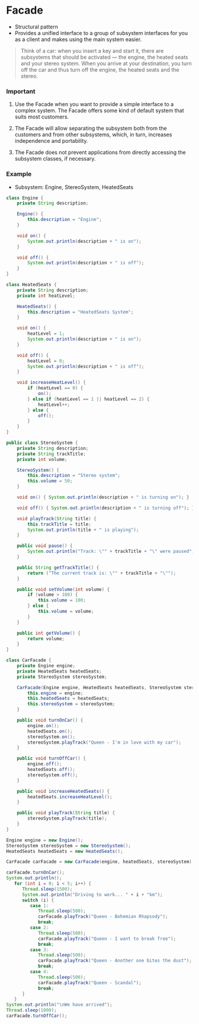# Facade

- Structural pattern
- Provides a unified interface to a group of subsystem interfaces for you as a client and makes using the main system easier.

> Think of a car: when you insert a key and start it, there are subsystems that should be activated — the engine, the heated seats and your stereo system. When you arrive at your destination, you turn off the car and thus turn off the engine, the heated seats and the stereo.

### Important

1) Use the Facade when you want to provide a simple interface to a complex system. The Facade offers some kind of default system that suits most customers.

2) The Facade will allow separating the subsystem both from the customers and from other subsystems, which, in turn, increases independence and portability.

3) The Facade does not prevent applications from directly accessing the subsystem classes, if necessary.

### Example

- Subsystem: Engine, StereoSystem, HeatedSeats

```java
class Engine {
    private String description;

    Engine() {
        this.description = "Engine";
    }

    void on() {
        System.out.println(description + " is on");
    }

    void off() {
        System.out.println(description + " is off");
    }
}

class HeatedSeats {
    private String description;
    private int heatLevel;

    HeatedSeats() {
        this.description = "HeatedSeats System";
    }

    void on() {
        heatLevel = 1;
        System.out.println(description + " is on");
    }

    void off() {
        heatLevel = 0;
        System.out.println(description + " is off");
    }

    void increaseHeatLevel() {
        if (heatLevel == 0) {
            on();
        } else if (heatLevel == 1 || heatLevel == 2) {
            heatLevel++;
        } else {
            off();
        }
    }
}

public class StereoSystem {
    private String description;
    private String trackTitle;
    private int volume;

    StereoSystem() {
        this.description = "Stereo system";
        this.volume = 50;
    }

    void on() { System.out.println(description + " is turning on"); }

    void off() { System.out.println(description + " is turning off"); }

    void playTrack(String title) {
        this.trackTitle = title;
        System.out.println(title + " is playing");
    }

    public void pause() {
        System.out.println("Track: \"" + trackTitle + "\" were paused");
    }

    public String getTrackTitle() {
        return ("The current track is: \"" + trackTitle + "\"");
    }

    public void setVolume(int volume) {
        if (volume > 100) {
            this.volume = 100;
        } else {
            this.volume = volume;
        }
    }

    public int getVolume() {
        return volume;
    }
}
```

```java
class CarFacade {
    private Engine engine;
    private HeatedSeats heatedSeats;
    private StereoSystem stereoSystem;

    CarFacade(Engine engine, HeatedSeats heatedSeats, StereoSystem stereoSystem) {
        this.engine = engine;
        this.heatedSeats = heatedSeats;
        this.stereoSystem = stereoSystem;
    }

    public void turnOnCar() {
        engine.on();
        heatedSeats.on();
        stereoSystem.on();
        stereoSystem.playTrack("Queen - I'm in love with my car");
    }

    public void turnOffCar() {
        engine.off();
        heatedSeats.off();
        stereoSystem.off();
    }

    public void increaseHeatedSeats() {
        heatedSeats.increaseHeatLevel();
    }

    public void playTrack(String title) {
        stereoSystem.playTrack(title);
    }
}

Engine engine = new Engine();
StereoSystem stereoSystem = new StereoSystem();
HeatedSeats heatedSeats = new HeatedSeats();

CarFacade carFacade = new CarFacade(engine, heatedSeats, stereoSystem);

carFacade.turnOnCar();
System.out.println();
   for (int i = 0; i < 5; i++) {
      Thread.sleep(1500);
      System.out.println("Driving to work... " + i + "km");
      switch (i) {
         case 1:
            Thread.sleep(500);
            carFacade.playTrack("Queen - Bohemian Rhapsody");
            break;
         case 2:
            Thread.sleep(500);
            carFacade.playTrack("Queen - I want to break free");
            break;
         case 3:
            Thread.sleep(500);
            carFacade.playTrack("Queen - Another one bites the dust");
            break;
         case 4:
            Thread.sleep(500);
            carFacade.playTrack("Queen - Scandal");
            break;
      }
   }
System.out.println("\nWe have arrived");
Thread.sleep(1000);
carFacade.turnOffCar();
```